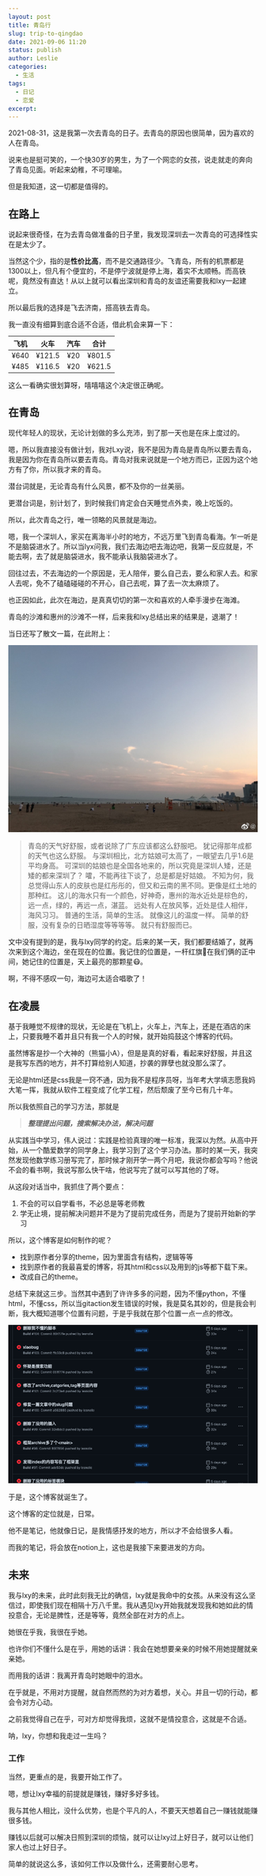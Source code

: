 ```yaml
---
layout: post
title: 青岛行
slug: trip-to-qingdao
date: 2021-09-06 11:20
status: publish
author: Leslie
categories: 
  - 生活
tags:
  - 日记
  - 恋爱
excerpt: 
---
```




2021-08-31，这是我第一次去青岛的日子。去青岛的原因也很简单，因为喜欢的人在青岛。

说来也是挺可笑的，一个快30岁的男生，为了一个网恋的女孩，说走就走的奔向了青岛见面。听起来幼稚，不可理喻。

但是我知道，这一切都是值得的。

## 在路上

说起来很奇怪，在为去青岛做准备的日子里，我发现深圳去一次青岛的可选择性实在是太少了。

当然这个少，指的是**性价比高**，而不是交通路径少。飞青岛，所有的机票都是1300以上，但凡有个便宜的，不是停宁波就是停上海，着实不太顺畅。而高铁呢，竟然没有直达！从以上就可以看出深圳和青岛的友谊还需要我和lxy一起建立。

所以最后我的选择是飞去济南，搭高铁去青岛。

我一直没有细算到底合适不合适，借此机会来算一下：

| 飞机 |  火车  | 汽车 |  合计  |
| :--: | :----: | :--: | :----: |
| ¥640 | ¥121.5 | ¥20  | ¥801.5 |
| ¥485 | ¥116.5 | ¥20  | ¥621.5 |

这么一看确实很划算呀，嘻嘻嘻这个决定很正确呢。

## 在青岛

现代年轻人的现状，无论计划做的多么充沛，到了那一天也是在床上度过的。

嗯，所以我直接没有做计划，我对Lxy说，我不是因为青岛是青岛所以要去青岛，我是因为你在青岛所以要去青岛。青岛对我来说就是一个地方而已，正因为这个地方有了你，所以我才来的青岛。

潜台词就是，无论青岛有什么风景，都不及你的一丝美丽。

更潜台词是，别计划了，到时候我们肯定会白天睡觉点外卖，晚上吃饭的。

所以，此次青岛之行，唯一领略的风景就是海边。

嗯，我一个深圳人，家买在离海半小时的地方，不远万里飞到青岛看海。乍一听是不是脑袋进水了。所以当lyx问我，我们去海边吧去海边吧，我第一反应就是，不能去啊，去了就是脑袋进水，我不能承认我脑袋进水了。

回往过去，不去海边的一个原因是，无人陪伴，要么自己去，要么和家人去。和家人去呢，免不了磕磕碰碰的不开心，自己去呢，算了去一次太麻烦了。

也正因如此，此次在海边，是真真切切的第一次和喜欢的人牵手漫步在海滩。

青岛的沙滩和惠州的沙滩不一样，后来我和lxy总结出来的结果是，退潮了！

当日还写了散文一篇，在此附上：

![](./images/qingdaoxing1.jpg)

> 青岛的天气好舒服，或者说除了广东应该都这么舒服吧。
> 犹记得那年成都的天气也这么舒服。
> 与深圳相比，北方姑娘可太高了，一眼望去几乎1.6是平均身高。
> 可深圳的姑娘也是全国各地来的，所以究竟是深圳人矮，还是矮的都来深圳了？
> 嚯，不能再往下谈了，总是都是好姑娘。
> 不知为何，我总觉得山东人的皮肤也是红彤彤的，但又和云南的黑不同。更像是红土地的那种红。
> 这儿的海水只有一个颜色，好神奇，惠州的海水近处是棕色的，远一点，绿的，再远一点，湛蓝。
> 远处有人在放风筝，近处是佳人相伴，海风习习。
> 普通的生活，简单的生活。
> 就像这儿的温度一样。
> 简单的舒服，没有复杂的日晒湿度等等等等。
> 就只有舒服而已。

文中没有提到的是，我与lxy同学的约定。后来的某一天，我们都要结婚了，就再次来到这个海边，坐在现在的位置。我记住的位置是，一杆红旗🚩在我们俩的正中间，她记住的位置是，天上最亮的那颗星😷。

啊，不得不感叹一句，海边可太适合唱歌了！



## 在凌晨

基于我睡觉不规律的现状，无论是在飞机上，火车上，汽车上，还是在酒店的床上，只要我睡不着并且只有我一个人的时候，就开始捣鼓这个博客的代码。

虽然博客是抄一个大神的（熊猫小A），但是是真的好看，看起来好舒服，并且这是我写东西的地方，并不打算给别人知道，抄袭的罪孽也就没那么深了。

无论是html还是css我是一窍不通，因为我不是程序员呀，当年考大学填志愿我妈大笔一挥，我就从软件工程变成了化学工程，然后颓废了至今已有几十年。

所以我依照自己的学习方法，那就是

> ***整理提出问题，搜索解决办法，解决问题***

从实践当中学习，伟人说过：实践是检验真理的唯一标准，我深以为然。从高中开始，从一个酷爱数学的同学身上，我学习到了这个学习办法。那时的某一天，我突然发现他数学练习册写完了，那时候才刚开学一两个月吧，我说你都会写吗？他说不会的看书啊，我说写那么快干啥，他说写完了就可以写其他的了呀。

从这段对话当中，我抓住了两个要点：

1. 不会的可以自学看书，不必总是等老师教
2. 学无止境，提前解决问题并不是为了提前完成任务，而是为了提前开始新的学习

所以，这个博客是如何制作的呢？

- 找到原作者分享的theme，因为里面含有结构，逻辑等等
- 找到原作者的我最喜爱的博客，将其html和css以及用到的js等都下载下来。
- 改成自己的theme。

总结下来就这三步。当然其中遇到了许许多多的问题，因为不懂python，不懂html，不懂css，所以当gitaction发生错误的时候，我是莫名其妙的，但是我会判断，我大概知道哪个位置有问题，于是乎我就在那个位置一点一点的修改。

![image-20210906110400732](./images/qingdaoxing2.png)

于是，这个博客就诞生了。

这个博客的定位就是，日常。

他不是笔记，他就像日记，是我情感抒发的地方，所以才不会给很多人看。

而我的笔记，将会放在notion上，这也是我接下来要进发的方向。



## 未来

我与lxy的未来，此时此刻我无比的确信，lxy就是我命中的女孩。从来没有这么坚信过，即使我们现在相隔十万八千里。我从遇见lxy开始我就发现我和她如此的情投意合，无论是脾性，还是等等，竟然全部在对方的点上。

她很在乎我，我很在乎她。

也许你们不懂什么是在乎，用她的话讲：我会在她想要亲亲的时候不用她提醒就亲亲她。

而用我的话讲：我离开青岛时她眼中的泪水。

在乎就是，不用对方提醒，就自然而然的为对方着想，关心。并且一切的行动，都会令对方心动。

之前我觉得自己在乎，可对方却觉得我烦，这就不是情投意合，这就是不合适。

呐，lxy，你想和我走过一生吗？



### 工作

当然，更重点的是，我要开始工作了。

嗯，想让lxy幸福的前提就是赚钱，赚好多好多钱。

我与其他人相比，没什么优势，也是个平凡的人，不要天天想着自己一赚钱就能赚很多钱。

赚钱以后就可以解决日照到深圳的烦恼，就可以让lxy过上好日子，就可以让他们家人也过上好日子。

简单的就说这么多，该如何工作以及做什么，还需要耐心思考。

